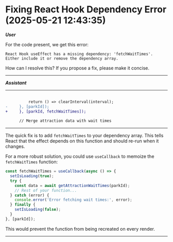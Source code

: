 <!-- Generated by SpecStory -->

# Fixing React Hook Dependency Error (2025-05-21 12:43:35)

_**User**_

For the code present, we get this error:
```
React Hook useEffect has a missing dependency: 'fetchWaitTimes'. Either include it or remove the dependency array.
```
How can I resolve this? If you propose a fix, please make it concise.

---

_**Assistant**_



---

```diff
  
          return () => clearInterval(interval);
-     }, [parkId]);
+     }, [parkId, fetchWaitTimes]);
  
      // Merge attraction data with wait times
```

---

The quick fix is to add `fetchWaitTimes` to your dependency array. This tells React that the effect depends on this function and should re-run when it changes.

For a more robust solution, you could use `useCallback` to memoize the `fetchWaitTimes` function:

```typescript
const fetchWaitTimes = useCallback(async () => {
  setIsLoading(true);
  try {
    const data = await getAttractionWaitTimes(parkId);
    // Rest of your function...
  } catch (error) {
    console.error('Error fetching wait times:', error);
  } finally {
    setIsLoading(false);
  }
}, [parkId]);
```

This would prevent the function from being recreated on every render.

---

